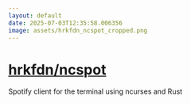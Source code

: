 ```yaml
---
layout: default
date: 2025-07-03T12:35:58.006356
image: assets/hrkfdn_ncspot_cropped.png
---
```


# [hrkfdn/ncspot](https://github.com/hrkfdn/ncspot)

Spotify client for the terminal using ncurses and Rust
